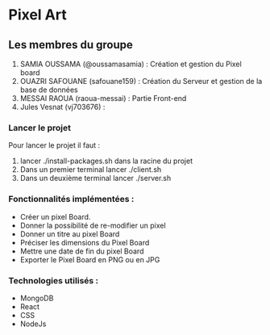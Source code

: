 # Pixel Art


## Les membres du groupe 

1. SAMIA OUSSAMA (@oussamasamia) : Création et gestion du Pixel board
2. OUAZRI SAFOUANE (safouane159) : Création du Serveur et gestion de la base de données
3. MESSAI RAOUA (raoua-messai) : Partie Front-end
4. Jules Vesnat (vj703676) : 

### Lancer le projet 

Pour lancer le projet il faut : 
1. lancer ./install-packages.sh dans la racine du projet
2. Dans un premier terminal lancer ./client.sh 
3. Dans un deuxième terminal lancer ./server.sh

### Fonctionnalités implémentées :

 - Créer un pixel Board.
 - Donner la possibilité de re-modifier un pixel
 - Donner un titre au pixel Board
 - Préciser les dimensions du Pixel Board
 - Mettre une date de fin du pixel Board
 - Exporter le Pixel Board en PNG ou en JPG 

### Technologies utilisés :
- MongoDB
- React 
- CSS
- NodeJs